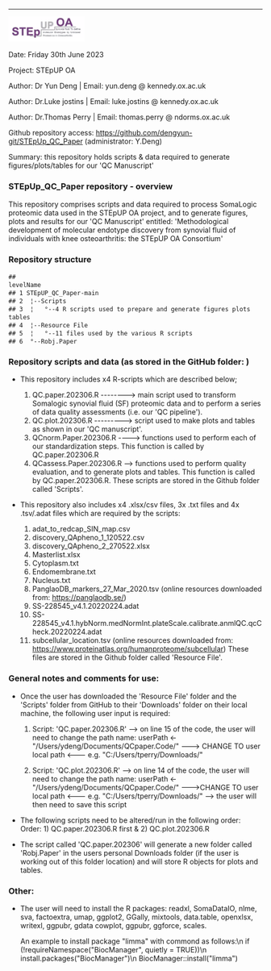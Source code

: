 ---
<img src="STEPUPlogo.png" width="30%" />

Date: Friday 30th June 2023

Project: STEpUP OA

Author: Dr Yun Deng     | Email:  yun.deng @ kennedy.ox.ac.uk

Author: Dr.Luke jostins | Email:  luke.jostins @ kennedy.ox.ac.uk

Author: Dr.Thomas Perry | Email:  thomas.perry @ ndorms.ox.ac.uk

Github repository access: https://github.com/dengyun-git/STEpUp_QC_Paper (administrator: Y.Deng)

Summary: this repository holds scripts & data required to generate figures/plots/tables for our 'QC Manuscript'

### STEpUp_QC_Paper repository - overview
This repository comprises scripts and data required to process SomaLogic proteomic data used in the STEpUP OA project, and to generate figures, plots and results for our 'QC Manuscript' entitled:
'Methodological development of molecular endotype discovery from synovial fluid of individuals with knee osteoarthritis: the STEpUP OA Consortium'

### Repository structure


```
##                                                               levelName
## 1 STEpUP_QC_Paper-main                                                 
## 2  ¦--Scripts                                                          
## 3  ¦   °--4 R scripts used to prepare and generate figures plots tables
## 4  ¦--Resource File                                                    
## 5  ¦   °--11 files used by the various R scripts                       
## 6  °--Robj.Paper
```

### Repository scripts and data (as stored in the GitHub folder: )
* This repository includes x4 R-scripts which are described below;
  1) QC.paper.202306.R --------> main script used to transform Somalogic synovial fluid (SF) proteomic data and to perform a series of data quality assessments (i.e. our 'QC pipeline').
   2) QC.plot.202306.R ---------> script used to make plots and tables as shown in our 'QC manuscript'. 
   3) QCnorm.Paper.202306.R ----> functions used to perform each of our standardization steps. This function is called by QC.paper.202306.R 
   4) QCassess.Paper.202306.R --> functions used to perform quality evaluation, and to generate plots and tables. This function is called by QC.paper.202306.R.
These scripts are stored in the Github folder called 'Scripts'.

* This repository also includes x4 .xlsx/csv files, 3x .txt files and 4x .tsv/.adat files which are required by the scripts: 
   1) adat_to_redcap_SIN_map.csv 
   2) discovery_QApheno_1_120522.csv 
   3) discovery_QApheno_2_270522.xlsx 
   4) Masterlist.xlsx 
   5) Cytoplasm.txt 
   6) Endomembrane.txt 
   7) Nucleus.txt 
   8) PanglaoDB_markers_27_Mar_2020.tsv (online resources downloaded from: https://panglaodb.se/)
   9) SS-228545_v4.1.20220224.adat 
   10) SS-228545_v4.1.hybNorm.medNormInt.plateScale.calibrate.anmlQC.qcCheck.20220224.adat 
   11) subcellular_location.tsv (online resources downloaded from: https://www.proteinatlas.org/humanproteome/subcellular)
These files are stored in the Github folder called 'Resource File'.
   
### General notes and comments for use:
* Once the user has downloaded the 'Resource File' folder and the 'Scripts' folder from GitHub to their 'Downloads' folder on their local machine, the following user input is required:
  1) Script: 'QC.paper.202306.R'
   --> on line 15 of the code, the user will need to change the path name: userPath <-       "/Users/ydeng/Documents/QCpaper.Code/" ---> CHANGE TO user local path <--- e.g. "C:/Users/tperry/Downloads/"

  2) Script: 'QC.plot.202306.R'
   --> on line 14 of the code, the user will need to change the path name: userPath <- "/Users/ydeng/Documents/QCpaper.Code/" --->CHANGE TO user local path <--- e.g. "C:/Users/tperry/Downloads/"
   --> the user will then need to save this script

* The following scripts need to be altered/run in the following order:
   Order: 1) QC.paper.202306.R first & 2) QC.plot.202306.R
* The script called 'QC.paper.202306' will generate a new folder called 'Robj.Paper' in the users personal Downloads folder (if the user is working out of this folder location) and will store R objects for plots and tables.  

### Other:
* The user will need to install the R packages:
readxl, SomaDataIO, nlme, sva, factoextra, umap, ggplot2, GGally, mixtools, data.table, openxlsx, writexl, ggpubr, gdata cowplot, ggpubr, ggforce, scales.

  An example to install package "limma" with commond as follows:\n
  if (!requireNamespace("BiocManager", quietly = TRUE))\n
  install.packages("BiocManager")\n
  BiocManager::install("limma")

